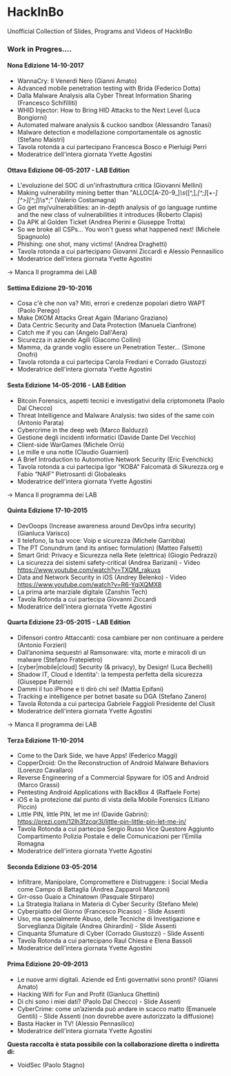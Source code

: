 # HackInBo

Unofficial Collection of Slides, Programs and Videos of HackInBo


### Work in Progres….



#### Nona Edizione 14-10-2017

- WannaCry: Il Venerdì Nero (Gianni Amato)
- Advanced mobile penetration testing with Brida (Federico Dotta)
- Dalla Malware Analysis alla Cyber Threat Information Sharing (Francesco Schifilliti)
- WHID Injector: How to Bring HID Attacks to the Next Level (Luca Bongiorni)
- Automated malware analysis & cuckoo sandbox (Alessandro Tanasi)
- Malware detection e modellazione comportamentale os agnostic (Stefano Maistri)
- Tavola rotonda a cui partecipano Francesca Bosco e Pierluigi Perri
- Moderatrice dell'intera giornata Yvette Agostini

#### Ottava Edizione 06-05-2017 - LAB Edition

- L'evoluzione del SOC di un'infrastruttura critica (Giovanni Mellini)
- Making vulnerability mining better than "ALLOC[A-Z0-9_]*\s*\([^,]*,[^;]*[*+-][^>][^;]*\)\s*;” (Valerio Costamagna)
- Go get my/vulnerabilities: an in-depth analysis of go language runtime and the new class of vulnerabilities it introduces (Roberto Clapis)
- Da APK al Golden Ticket (Andrea Pierini e Giuseppe Trotta)
- So we broke all CSPs... You won't guess what happened next! (Michele Spagnuolo)
- Phishing: one shot, many victims! (Andrea Draghetti)
- Tavola rotonda a cui partecipano Giovanni Ziccardi e Alessio Pennasilico
- Moderatrice dell'intera giornata Yvette Agostini

-> Manca Il programma dei LAB

#### Settima Edizione 29-10-2016

- Cosa c'è che non va? Miti, errori e credenze popolari dietro WAPT (Paolo Perego)
- Make DKOM Attacks Great Again (Mariano Graziano)
- Data Centric Security and Data Protection (Manuela Cianfrone)
- Catch me if you can (Angelo Dall'Aera)
- Sicurezza in aziende Agili (Giacomo Collini)
- Mamma, da grande voglio essere un Penetration Tester… (Simone Onofri)
- Tavola rotonda a cui partecipa Carola Frediani e Corrado Giustozzi
- Moderatrice dell'intera giornata Yvette Agostini

#### Sesta Edizione 14-05-2016 - LAB Edition

- Bitcoin Forensics, aspetti tecnici e investigativi della criptomoneta (Paolo Dal Checco)
- Threat Intelligence and Malware Analysis: two sides of the same coin (Antonio Parata)
- Cybercrime in the deep web (Marco Balduzzi)
- Gestione degli incidenti informatici (Davide Dante Del Vecchio)
- Client-side WarGames (Michele Orrù)
- Le mille e una notte (Claudio Guarnieri)
- A Brief Introduction to Automotive Network Security (Eric Evenchick)
- Tavola rotonda a cui partecipa Igor “KOBA” Falcomatà di Sikurezza.org e Fabio “NAIF” Pietrosanti di Globaleaks
- Moderatrice dell'intera giornata Yvette Agostini

-> Manca Il programma dei LAB

#### Quinta Edizione 17-10-2015

- DevOoops (Increase awareness around DevOps infra security) (Gianluca Varisco)
- Il telefono, la tua voce: Voip e sicurezza (Michele Garribba)
- The PT Conundrum (and its antisec formulation) (Matteo Falsetti)
- Smart Grid: Privacy e Sicurezza nella Rete (elettrica) (Giogio Pedrazzi)
- La sicurezza dei sistemi safety-critical (Andrea Barizani) - Video https://www.youtube.com/watch?v=TXQM_rakuxs
- Data and Network Security in iOS (Andrey Belenko) - Video https://www.youtube.com/watch?v=R6-YqiXQMX8
- La prima arte marziale digitale (Zanshin Tech)
- Tavola Rotonda a cui partecipa Giovanni Ziccardi
- Moderatrice dell'intera giornata Yvette Agostini

#### Quarta Edizione 23-05-2015 - LAB Edition

- Difensori contro Attaccanti: cosa cambiare per non continuare a perdere (Antonio Forzieri)
- Dall’anonima sequestri al Ramsonware: vita, morte e miracoli di un malware (Stefano Fratepietro)
- [cyber|mobile|cloud] Security (& privacy), by Design! (Luca Bechelli)
- Shadow IT, Cloud e Identita': la tempesta perfetta della sicurezza (Giuseppe Paternò)
- Dammi il tuo iPhone e ti dirò chi sei! (Mattia Epifani)
- Tracking e intelligence per botnet basate su DGA (Stefano Zanero)
- Tavola Rotonda a cui partecipa Gabriele Faggioli Presidente del Clusit
- Moderatrice dell'intera giornata Yvette Agostini

-> Manca Il programma dei LAB

#### Terza Edizione 11-10-2014

- Come to the Dark Side, we have Apps! (Federico Maggi)
- CopperDroid: On the Reconstruction of Android Malware Behaviors (Lorenzo Cavallaro)
- Reverse Engineering of a Commercial Spyware for iOS and Android (Marco Grassi)
- Pentesting Android Applications with BackBox 4 (Raffaele Forte)
- iOS e la protezione dal punto di vista della Mobile Forensics (Litiano Piccin)
- Little PIN, little PIN, let me in! (Davide Gabrini): https://prezi.com/12lh3fzcqr3l/little-pin-little-pin-let-me-in/
- Tavola Rotonda a cui partecipa Sergio Russo Vice Questore Aggiunto Compartimento Polizia Postale e delle Comunicazioni per l’Emilia Romagna
- Moderatrice dell'intera giornata Yvette Agostini

#### Seconda Edizione 03-05-2014

- Infiltrare, Manipolare, Compromettere e Distruggere: i Social Media come Campo di Battaglia (Andrea Zapparoli Manzoni)
- Grr-osso Guaio a Chinatown (Pasquale Stirparo)
- La Strategia Italiana in Materia di Cyber Security (Stefano Mele)
- Cyberpiatto del Giorno (Francesco Picasso) - Slide Assenti
- Uso, ma specialmente Abuso, delle Tecniche di Investigazione e Sorveglianza Digitale (Andrea Ghirardini) - Slide Assenti
- Cinquanta Sfumature di Cyber (Corrado Giustozzi) - Slide Assenti
- Tavola Rotonda a cui partecipano Raul Chiesa e Elena Bassoli
- Moderatrice dell'intera giornata Yvette Agostini

#### Prima Edizione 20-09-2013

- Le nuove armi digitali. Aziende ed Enti governativi sono pronti? (Gianni Amato)
- Hacking Wifi for Fun and Profit (Gianluca Ghettini)
- Di chi sono i miei dati? (Paolo Dal Checco) - Slide Assenti
- CyberCrime: come un’azienda può andare in scacco matto (Emanuele Gentili) - Slide Assenti (non dovrebbe avere autorizzato la diffusione)
- Basta Hacker in TV! (Alessio Pennasilico)
- Moderatrice dell'intera giornata Yvette Agostini

**Questa raccolta è stata possibile con la collaborazione diretta o indiretta di:**

- VoidSec (Paolo Stagno)